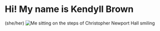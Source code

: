 # Hi! My name is Kendyll Brown
(she/her)
![Me sitting on the steps of Christopher Newport Hall smiling](https://kendyllmb.github.io/kendyllmb/images/profilepic.PNG)
